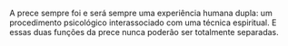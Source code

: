 ﻿A prece sempre foi e será sempre uma experiência humana dupla: um procedimento psicológico interassociado com uma técnica espiritual. E essas duas funções da prece nunca poderão ser totalmente separadas.